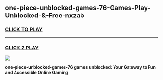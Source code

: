 
## one-piece-unblocked-games-76-Games-Play-Unblocked-&-Free-nxzab
<h3>
<a href="https://premium76.site?title=one-piece-unblocked-games-76&ref=24A">CLICK TO PLAY</a></h3>
<hr>

<h3>
<a href="https://premium76.site?title=one-piece-unblocked-games-76&ref=24A">CLICK 2 PLAY</a>
  
</h3>

<a href="https://premium76.site?title=one-piece-unblocked-games-76&ref=24A"><img src="https://clearcache.store/games.png"></a>


**one-piece-unblocked-games-76 games unblocked: Your Gateway to Fun and Accessible Online Gaming**
